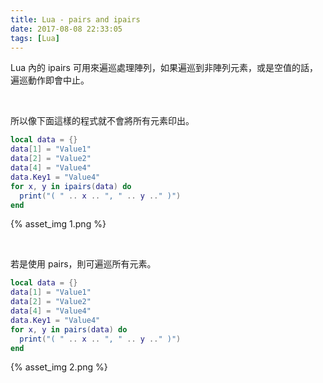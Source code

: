 ```yaml
---
title: Lua - pairs and ipairs
date: 2017-08-08 22:33:05
tags: [Lua]
---
```


Lua 內的 ipairs 可用來遍巡處理陣列，如果遍巡到非陣列元素，或是空值的話，遍巡動作即會中止。  

<!-- More -->

<br/>


所以像下面這樣的程式就不會將所有元素印出。  

```Lua
local data = {}
data[1] = "Value1"
data[2] = "Value2"
data[4] = "Value4"
data.Key1 = "Value4"
for x, y in ipairs(data) do
  print("( " .. x .. ", " .. y .." )")
end
```

{% asset_img 1.png %}

<br/>


若是使用 pairs，則可遍巡所有元素。   

```Lua
local data = {}
data[1] = "Value1"
data[2] = "Value2"
data[4] = "Value4"
data.Key1 = "Value4"
for x, y in pairs(data) do
  print("( " .. x .. ", " .. y .." )")
end
```


{% asset_img 2.png %}

<br/>

